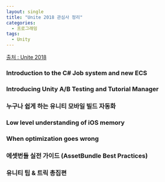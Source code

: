 ```yaml
---
layout: single
title: "Unite 2018 관심사 정리"
categories: 
  - 프로그래밍
tags:
  - Unity
---
```


[출처 : Unite 2018](https://www.youtube.com/channel/UCQArZVLg7Omzg4cBReJTS3w/playlists)

### Introduction to the C# Job system and new ECS

### Introducing Unity A/B Testing and Tutorial Manager

### 누구나 쉽게 하는 유니티 모바일 빌드 자동화

### Low level understanding of iOS memory

### When optimization goes wrong

### 에셋번들 실전 가이드 (AssetBundle Best Practices)

### 유니티 팁 & 트릭 총집편


